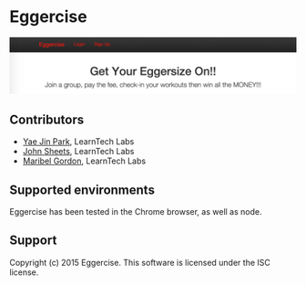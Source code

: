 # Eggercise

![Eggercise Login](public/images/eggercise-login.jpg)

## Contributors
* [Yae Jin Park](https://github.com/yaejin91), LearnTech Labs
* [John Sheets](https://github.com/b33rTiger), LearnTech Labs
* [Maribel Gordon](https://github.com/outdoorsole), LearnTech Labs

## Supported environments
Eggercise has been tested in the Chrome browser, as well as node.

## Support

Copyright (c) 2015 Eggercise. This software is licensed under the ISC license.
